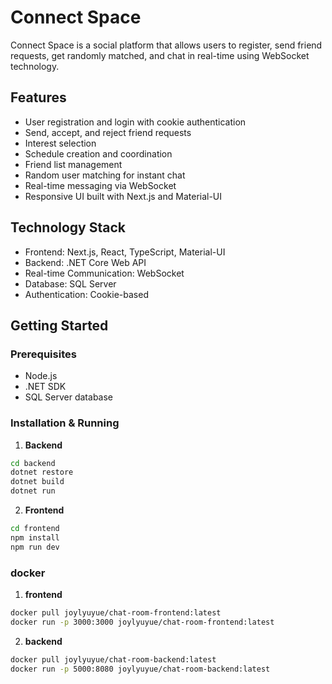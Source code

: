 # Connect Space

Connect Space is a social platform that allows users to register, send friend requests, get randomly matched, and chat in real-time using WebSocket technology.

## Features

- User registration and login with cookie authentication
- Send, accept, and reject friend requests
- Interest selection
- Schedule creation and coordination  
- Friend list management
- Random user matching for instant chat
- Real-time messaging via WebSocket
- Responsive UI built with Next.js and Material-UI

## Technology Stack

- Frontend: Next.js, React, TypeScript, Material-UI
- Backend: .NET Core Web API
- Real-time Communication: WebSocket
- Database: SQL Server 
- Authentication: Cookie-based

## Getting Started

### Prerequisites

- Node.js
- .NET SDK 
- SQL Server database

### Installation & Running

1. **Backend**

````bash
cd backend
dotnet restore
dotnet build
dotnet run
````

2. **Frontend**

````bash
cd frontend
npm install
npm run dev
````

### docker
1. **frontend**
````bash
docker pull joylyuyue/chat-room-frontend:latest  
docker run -p 3000:3000 joylyuyue/chat-room-frontend:latest
````

2. **backend**
````bash
docker pull joylyuyue/chat-room-backend:latest
docker run -p 5000:8080 joylyuyue/chat-room-backend:latest
````
